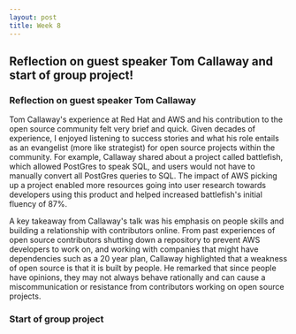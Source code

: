 ```yaml
---
layout: post
title: Week 8
---
```


## Reflection on guest speaker Tom Callaway and start of group project! 
<!--more-->

### Reflection on guest speaker Tom Callaway
Tom Callaway's experience at Red Hat and AWS and his contribution to the open source community felt very brief and quick. Given decades of experience, I enjoyed listening to success stories and what his role entails as an evangelist (more like strategist) for open source projects within the community. For example, Callaway shared about a project called battlefish, which allowed PostGres to speak SQL, and users would not have to manually convert all PostGres queries to SQL. The impact of AWS picking up a project enabled more resources going into user research towards developers using this product and helped increased battlefish's initial fluency of 87%. 

A key takeaway from Callaway's talk was his emphasis on people skills and building a relationship with contributors online. From past experiences of open source contributors shutting down a repository to prevent AWS developers to work on, and working with companies that might have dependencies such as a 20 year plan, Callaway highlighted that a weakness of open source is that it is built by people. He remarked that since people have opinions, they may not always behave rationally and can cause a miscommunication or resistance from contributors working on open source projects. 


### Start of group project 
